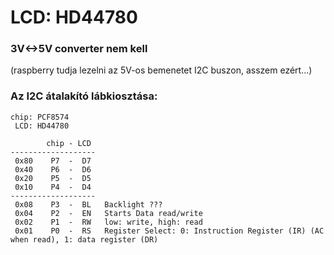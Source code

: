 # LCD: HD44780

### 3V<->5V converter nem kell
 (raspberry tudja lezelni az 5V-os bemenetet I2C buszon, asszem ezért...)

### Az I2C átalakító lábkiosztása:

```
chip: PCF8574
 LCD: HD44780

        chip - LCD
-------------------
 0x80    P7  -  D7
 0x40    P6  -  D6
 0x20    P5  -  D5
 0x10    P4  -  D4
-------------------
 0x08    P3  -  BL   Backlight ???
 0x04    P2  -  EN   Starts Data read/write
 0x02    P1  -  RW   low: write, high: read
 0x01    P0  -  RS   Register Select: 0: Instruction Register (IR) (AC when read), 1: data register (DR)
```

